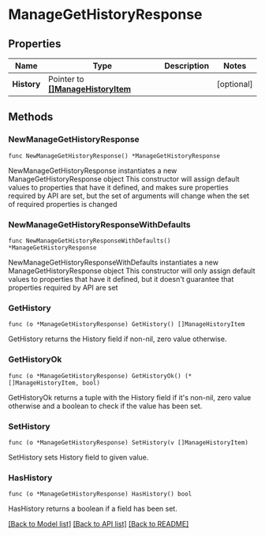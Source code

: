 # ManageGetHistoryResponse

## Properties

Name | Type | Description | Notes
------------ | ------------- | ------------- | -------------
**History** | Pointer to [**[]ManageHistoryItem**](ManageHistoryItem.md) |  | [optional] 

## Methods

### NewManageGetHistoryResponse

`func NewManageGetHistoryResponse() *ManageGetHistoryResponse`

NewManageGetHistoryResponse instantiates a new ManageGetHistoryResponse object
This constructor will assign default values to properties that have it defined,
and makes sure properties required by API are set, but the set of arguments
will change when the set of required properties is changed

### NewManageGetHistoryResponseWithDefaults

`func NewManageGetHistoryResponseWithDefaults() *ManageGetHistoryResponse`

NewManageGetHistoryResponseWithDefaults instantiates a new ManageGetHistoryResponse object
This constructor will only assign default values to properties that have it defined,
but it doesn't guarantee that properties required by API are set

### GetHistory

`func (o *ManageGetHistoryResponse) GetHistory() []ManageHistoryItem`

GetHistory returns the History field if non-nil, zero value otherwise.

### GetHistoryOk

`func (o *ManageGetHistoryResponse) GetHistoryOk() (*[]ManageHistoryItem, bool)`

GetHistoryOk returns a tuple with the History field if it's non-nil, zero value otherwise
and a boolean to check if the value has been set.

### SetHistory

`func (o *ManageGetHistoryResponse) SetHistory(v []ManageHistoryItem)`

SetHistory sets History field to given value.

### HasHistory

`func (o *ManageGetHistoryResponse) HasHistory() bool`

HasHistory returns a boolean if a field has been set.


[[Back to Model list]](../README.md#documentation-for-models) [[Back to API list]](../README.md#documentation-for-api-endpoints) [[Back to README]](../README.md)


